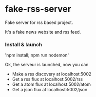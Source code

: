 # fake-rss-server

Fake server for rss based project.

It's a fake news website and rss feed.


### Install & launch

'npm install; npm run nodemon'

Ok, the serveur is launched, now you can

- Make a rss discovery at localhost:5002
- Get a rss flux at localhost:5002/rss
- Get a atom flux at localhost:5002/atom
- Get a json flux at localhost:5002/json


